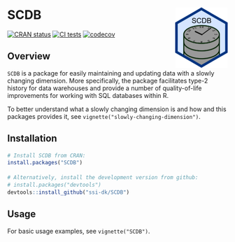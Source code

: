 
<!-- README.md is generated from README.Rmd. Please edit that file. -->

# SCDB <a href="https://ssi-dk.github.io/SCDB/"><img src="man/figures/logo.png" align="right" height="138" alt="SCDB website" /></a>

<!-- badges: start -->

[![CRAN
status](https://www.r-pkg.org/badges/version/SCDB)](https://CRAN.R-project.org/package=SCDB)
[![CI
tests](https://github.com/ssi-dk/SCDB/actions/workflows/all-workflows.yaml/badge.svg)](https://github.com/ssi-dk/SCDB/actions/workflows/all-workflows.yaml)
[![codecov](https://codecov.io/gh/ssi-dk/SCDB/branch/main/graph/badge.svg)](https://app.codecov.io/gh/ssi-dk/SCDB)

<!-- badges: end -->

## Overview

`SCDB` is a package for easily maintaining and updating data with a
slowly changing dimension. More specifically, the package facilitates
type-2 history for data warehouses and provide a number of
quality-of-life improvements for working with SQL databases within R.

To better understand what a slowly changing dimension is and how and
this packages provides it, see `vignette("slowly-changing-dimension")`.

## Installation

``` r
# Install SCDB from CRAN:
install.packages("SCDB")

# Alternatively, install the development version from github:
# install.packages("devtools")
devtools::install_github("ssi-dk/SCDB")
```

## Usage

For basic usage examples, see `vignette("SCDB")`.

